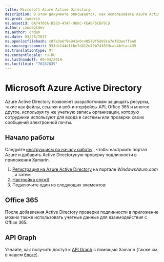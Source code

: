 ```yaml
---
title: Microsoft Azure Active Directory
description: В этом документе описывается, как использовать Azure Active Directory для проверки подлинности пользователей в мобильных приложениях, созданных с помощью Xamarin.
ms.prod: xamarin
ms.assetid: 0A74766A-B583-47AF-986C-FEA8F5CBF9CD
author: conceptdev
ms.author: crdun
ms.date: 03/23/2017
ms.openlocfilehash: c8fa3e6f9e941e0c48570f5d691e7ef83eeffae8
ms.sourcegitcommit: 933de144d1fbe7d412e49b743839cae4bfcac439
ms.translationtype: MT
ms.contentlocale: ru-RU
ms.lasthandoff: 09/04/2019
ms.locfileid: "70287639"
---
```

# <a name="microsoft-azure-active-directory"></a>Microsoft Azure Active Directory


Azure Active Directory позволяет разработчикам защищать ресурсы, такие как файлы, ссылки и веб-интерфейсы API, Office 365 и многое другое, используя ту же учетную запись организации, которую сотрудники используют для входа в системы или проверки своих сообщений электронной почты.

## <a name="getting-started"></a>Начало работы

Следуйте [инструкциям по началу работы](~/cross-platform/data-cloud/active-directory/get-started/index.md) , чтобы настроить портал Azure и добавить Active Directoryную проверку подлинности в приложения Xamarin.

1. [Регистрация на Azure Active Directory](~/cross-platform/data-cloud/active-directory/get-started/register.md) на портале *WindowsAzure.com* , а затем
2. [Настройка служб](~/cross-platform/data-cloud/active-directory/get-started/configure.md).
3. Подключите один из следующих элементов:

## <a name="office-365"></a>Office 365

После добавления Active Directory проверки подлинности в приложение можно также использовать учетные данные для взаимодействия с Office 365.

## <a name="graph-api"></a>API Graph

Узнайте, как получить доступ к [API Graph](~/cross-platform/data-cloud/active-directory/graph.md) с помощью Xamarin (также см. в нашем [блоге](https://blog.xamarin.com/authenticate-xamarin-mobile-apps-using-azure-active-directory/)).

